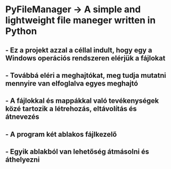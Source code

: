 # PyFileManager -> A simple and lightweight file maneger written in Python



## - Ez a projekt azzal a céllal indult, hogy egy a Windows operációs rendszeren elérjük a fájlokat
## - Továbbá eléri a meghajtókat, meg tudja mutatni mennyire van elfoglalva egyes meghajtó
## - A fájlokkal és mappákkal való tevékenységek közé tartozik a létrehozás, eltávolítás és átnevezés
## - A program két ablakos fájlkezelő
## - Egyik ablakból van lehetőség átmásolni és áthelyezni